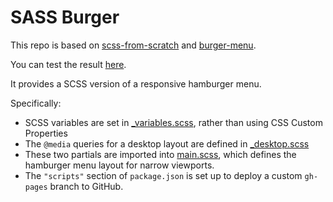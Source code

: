 # SASS Burger #

This repo is based on [scss-from-scratch](https://github.com/FunForks/scss-from-scratch) and [burger-menu](https://github.com/FunForks/burger-menu).

You can test the result [here](https://funforks.github.io/sass-burger).

It provides a SCSS version of a responsive hamburger menu.

Specifically:
* SCSS variables are set in [_variables.scss](src/scss/_variable.scss), rather than using CSS Custom Properties
* The `@media` queries for a desktop layout are defined in [_desktop.scss](src/scss/_desktop.scss)
* These two partials are imported into [main.scss](src/scss/main.scss), which defines the hamburger menu layout for narrow viewports.
* The `"scripts"` section of `package.json` is set up to deploy a custom `gh-pages` branch to GitHub.